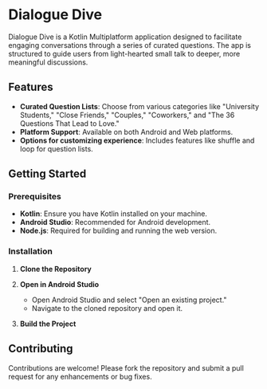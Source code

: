 # Dialogue Dive

Dialogue Dive is a Kotlin Multiplatform application designed to facilitate engaging conversations through a series of curated questions. The app is structured to guide users from light-hearted small talk to deeper, more meaningful discussions.

## Features

- **Curated Question Lists**: Choose from various categories like "University Students," "Close Friends," "Couples," "Coworkers," and "The 36 Questions That Lead to Love."
- **Platform Support**: Available on both Android and Web platforms.
- **Options for customizing experience**: Includes features like shuffle and loop for question lists.

## Getting Started

### Prerequisites

- **Kotlin**: Ensure you have Kotlin installed on your machine.
- **Android Studio**: Recommended for Android development.
- **Node.js**: Required for building and running the web version.

### Installation

1. **Clone the Repository**
2. **Open in Android Studio**

   - Open Android Studio and select "Open an existing project."
   - Navigate to the cloned repository and open it.

3. **Build the Project**

## Contributing

Contributions are welcome! Please fork the repository and submit a pull request for any enhancements or bug fixes.
